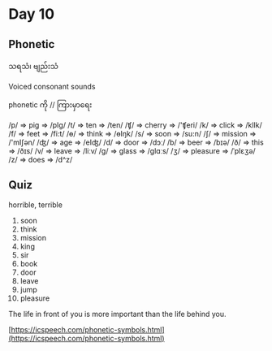 # Day 10

## Phonetic

သရသံ၊ ဗျည်းသံ

Voiced consonant sounds

phonetic ကို // ကြားမှာရေး

/p/ => pig => /pIg/
/t/ => ten => /ten/
/ʧ/ => cherry => /'ʧeri/
/k/ => click => /klIk/
/f/ => feet => /fi:t/
/ɵ/ => think => /ɵIŋk/
/s/ => soon => /su:n/
/ʃ/ => mission => /'mIʃən/
/ʤ/ => age => /eIʤ/
/d/ => door => /dɔː/
/b/ => beer => /bɪə/
/ð/ => this => /ðɪs/
/v/ => leave => /liːv/
/g/ => glass => /ɡlɑːs/
/ʒ/ => pleasure => /ˈplɛʒə/
/z/ => does => /d^z/

## Quiz

horrible, terrible

1. soon
2. think
3. mission
4. king
5. sir
6. book
7. door
8. leave
9. jump
10. pleasure

The life in front of you is more important than the life behind you.

[https://icspeech.com/phonetic-symbols.html](https://icspeech.com/phonetic-symbols.html)